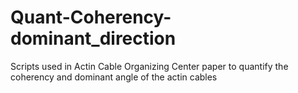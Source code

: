 # Quant-Coherency-dominant_direction
Scripts used in Actin Cable Organizing Center paper to quantify the coherency and dominant angle of the actin cables
